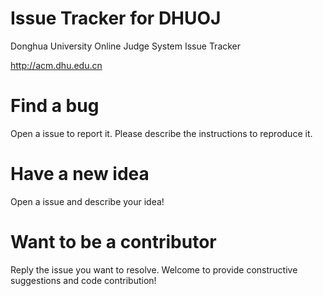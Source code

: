 # Issue Tracker for DHUOJ
Donghua University Online Judge System Issue Tracker

http://acm.dhu.edu.cn

# Find a bug
Open a issue to report it. Please describe the instructions to reproduce it.

# Have a new idea
Open a issue and describe your idea!

# Want to be a contributor
Reply the issue you want to resolve. Welcome to provide constructive suggestions and code contribution!
